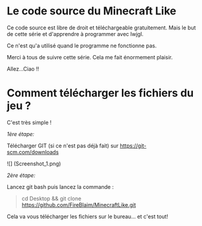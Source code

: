 # Le code source du Minecraft Like

Ce code source est libre de droit et téléchargeable gratuitement. Mais le but de cette série et d'apprendre à programmer avec lwjgl.

Ce n'est qu'a utilisé quand le programme ne fonctionne pas.

Merci à tous de suivre cette série. Cela me fait énormement plaisir.

Allez...Ciao !!

# Comment télécharger les fichiers du jeu ?

C'est très simple !

*1ère étape:*

Télécharger GIT (si ce n'est pas déjà fait) sur https://git-scm.com/downloads

![] (Screenshot_1.png)

*2ère étape:*

Lancez git bash puis lancez la commande :

> cd Desktop && git clone https://github.com/FireBlaim/MinecraftLike.git

Cela va vous télécharger les fichiers sur le bureau... et c'est tout!